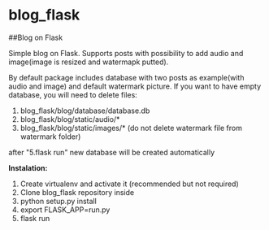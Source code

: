 # blog_flask

##Blog on Flask

Simple blog on Flask. Supports posts with possibility to add audio and image(image
is resized and watermapk putted).

By default package includes database with two posts as example(with audio and image)
and default watermark picture. If you want to have empty database, you will need to
delete files:

1. blog_flask/blog/database/database.db
2. blog_flask/blog/static/audio/*
3. blog_flask/blog/static/images/*
(do not delete watermark file from watermark folder)

after "5.flask run" new database will be created automatically

**Instalation:**

1. Create virtualenv and activate it (recommended but not required)
2. Clone blog_flask repository inside
3. python setup.py install
4. export FLASK_APP=run.py
5. flask run

